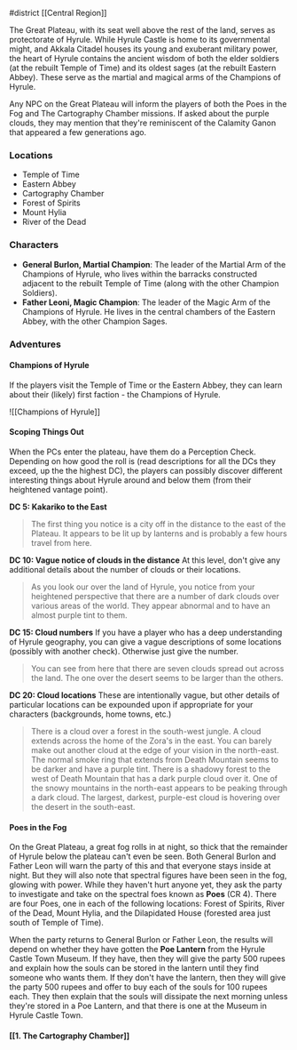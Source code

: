 #district [[Central Region]]

The Great Plateau, with its seat well above the rest of the land, serves as protectorate of Hyrule. While Hyrule Castle is home to its governmental might, and Akkala Citadel houses its young and exuberant military power, the heart of Hyrule contains the ancient wisdom of both the elder soldiers (at the rebuilt Temple of Time) and its oldest sages (at the rebuilt Eastern Abbey). These serve as the martial and magical arms of the Champions of Hyrule.

Any NPC on the Great Plateau will inform the players of both the Poes in the Fog and The Cartography Chamber missions. If asked about the purple clouds, they may mention that they're reminiscent of the Calamity Ganon that appeared a few generations ago.

### Locations

- Temple of Time
- Eastern Abbey
- Cartography Chamber
- Forest of Spirits
- Mount Hylia
- River of the Dead

### Characters

- **General Burlon, Martial Champion**: The leader of the Martial Arm of the Champions of Hyrule, who lives within the barracks constructed adjacent to the rebuilt Temple of Time (along with the other Champion Soldiers).
- **Father Leoni, Magic Champion**: The leader of the Magic Arm of the Champions of Hyrule. He lives in the central chambers of the Eastern Abbey, with the other Champion Sages.

### Adventures

#### Champions of Hyrule

If the players visit the Temple of Time or the Eastern Abbey, they can learn about their (likely) first faction - the Champions of Hyrule.

![[Champions of Hyrule]]

#### Scoping Things Out

When the PCs enter the plateau, have them do a Perception Check. Depending on how good the roll is (read descriptions for all the DCs they exceed, up the the highest DC), the players can possibly discover different interesting things about Hyrule around and below them (from their heightened vantage point).

**DC 5: Kakariko to the East**
>The first thing you notice is a city off in the distance to the east of the Plateau. It appears to be lit up by lanterns and is probably a few hours travel from here.

**DC 10: Vague notice of clouds in the distance** At this level, don't give any additional details about the number of clouds or their locations.
>As you look our over the land of Hyrule, you notice from your heightened perspective that there are a number of dark clouds over various areas of the world. They appear abnormal and to have an almost purple tint to them.

**DC 15: Cloud numbers** If you have a player who has a deep understanding of Hyrule geography, you can give a vague descriptions of some locations (possibly with another check). Otherwise just give the number.
>You can see from here that there are seven clouds spread out across the land. The one over the desert seems to be larger than the others.

**DC 20: Cloud locations** These are intentionally vague, but other details of particular locations can be expounded upon if appropriate for your characters (backgrounds, home towns, etc.)
>There is a cloud over a forest in the south-west jungle. A cloud extends across the home of the Zora's in the east. You can barely make out another cloud at the edge of your vision in the north-east. The normal smoke ring that extends from Death Mountain seems to be darker and have a purple tint. There is a shadowy forest to the west of Death Mountain that has a dark purple cloud over it. One of the snowy mountains in the north-east appears to be peaking through a dark cloud. The largest, darkest, purple-est cloud is hovering over the desert in the south-east.


#### Poes in the Fog

On the Great Plateau, a great fog rolls in at night, so thick that the remainder of Hyrule below the plateau can't even be seen. Both General Burlon and Father Leon will warn the party of this and that everyone stays inside at night. But they will also note that spectral figures have been seen in the fog, glowing with power. While they haven't hurt anyone yet, they ask the party to investigate and take on the spectral foes known as **Poes** (CR 4). There are four Poes, one in each of the following locations: Forest of Spirits, River of the Dead, Mount Hylia, and the Dilapidated House (forested area just south of Temple of Time).

When the party returns to General Burlon or Father Leon, the results will depend on whether they have gotten the **Poe Lantern** from the Hyrule Castle Town Museum. If they have, then they will give the party 500 rupees and explain how the souls can be stored in the lantern until they find someone who wants them. If they don't have the lantern, then they will give the party 500 rupees and offer to buy each of the souls for 100 rupees each. They then explain that the souls will dissipate the next morning unless they're stored in a Poe Lantern, and that there is one at the Museum in Hyrule Castle Town.

#### [[1. The Cartography Chamber]]